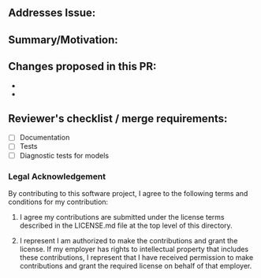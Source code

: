 ## Addresses Issue: 


## Summary/Motivation:


## Changes proposed in this PR:
-
-

## Reviewer's checklist / merge requirements:
- [ ] Documentation
- [ ] Tests
- [ ] Diagnostic tests for models

### Legal Acknowledgement

By contributing to this software project, I agree to the following terms and conditions for my contribution:

1. I agree my contributions are submitted under the license terms described in the LICENSE.md file
   at the top level of this directory.

2. I represent I am authorized to make the contributions and grant the license. If my employer has
   rights to intellectual property that includes these contributions, I represent that I have
   received permission to make contributions and grant the required license on behalf of that
   employer.
